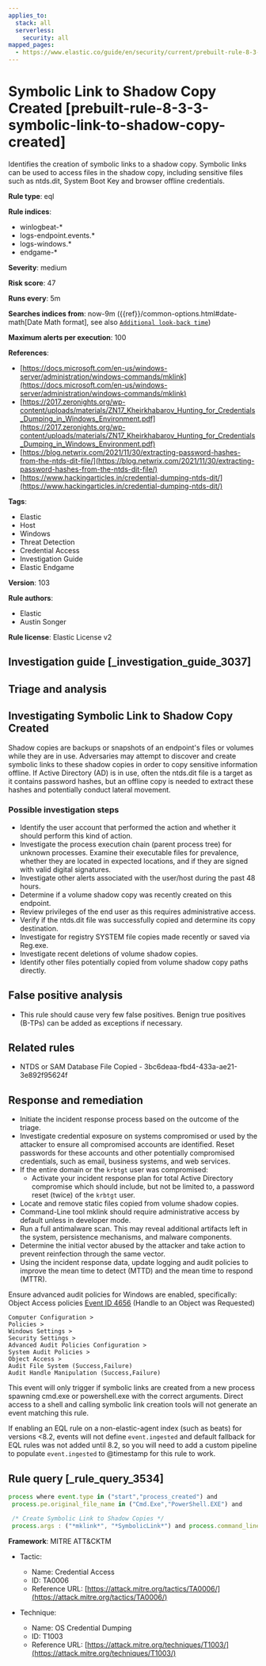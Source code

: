 ```yaml
---
applies_to:
  stack: all
  serverless:
    security: all
mapped_pages:
  - https://www.elastic.co/guide/en/security/current/prebuilt-rule-8-3-3-symbolic-link-to-shadow-copy-created.html
---
```


# Symbolic Link to Shadow Copy Created [prebuilt-rule-8-3-3-symbolic-link-to-shadow-copy-created]

Identifies the creation of symbolic links to a shadow copy. Symbolic links can be used to access files in the shadow copy, including sensitive files such as ntds.dit, System Boot Key and browser offline credentials.

**Rule type**: eql

**Rule indices**:

* winlogbeat-*
* logs-endpoint.events.*
* logs-windows.*
* endgame-*

**Severity**: medium

**Risk score**: 47

**Runs every**: 5m

**Searches indices from**: now-9m ({{ref}}/common-options.html#date-math[Date Math format], see also [`Additional look-back time`](docs-content://solutions/security/detect-and-alert/create-detection-rule.md#rule-schedule))

**Maximum alerts per execution**: 100

**References**:

* [https://docs.microsoft.com/en-us/windows-server/administration/windows-commands/mklink](https://docs.microsoft.com/en-us/windows-server/administration/windows-commands/mklink)
* [https://2017.zeronights.org/wp-content/uploads/materials/ZN17_Kheirkhabarov_Hunting_for_Credentials_Dumping_in_Windows_Environment.pdf](https://2017.zeronights.org/wp-content/uploads/materials/ZN17_Kheirkhabarov_Hunting_for_Credentials_Dumping_in_Windows_Environment.pdf)
* [https://blog.netwrix.com/2021/11/30/extracting-password-hashes-from-the-ntds-dit-file/](https://blog.netwrix.com/2021/11/30/extracting-password-hashes-from-the-ntds-dit-file/)
* [https://www.hackingarticles.in/credential-dumping-ntds-dit/](https://www.hackingarticles.in/credential-dumping-ntds-dit/)

**Tags**:

* Elastic
* Host
* Windows
* Threat Detection
* Credential Access
* Investigation Guide
* Elastic Endgame

**Version**: 103

**Rule authors**:

* Elastic
* Austin Songer

**Rule license**: Elastic License v2

## Investigation guide [_investigation_guide_3037]

## Triage and analysis

## Investigating Symbolic Link to Shadow Copy Created

Shadow copies are backups or snapshots of an endpoint's files or volumes while they are in use. Adversaries may attempt to discover and create symbolic links to these shadow copies in order to copy sensitive information offline. If Active Directory (AD) is in use, often the ntds.dit file is a target as it contains password hashes, but an offline copy is needed to extract these hashes and potentially conduct lateral movement.

### Possible investigation steps

- Identify the user account that performed the action and whether it should perform this kind of action.
- Investigate the process execution chain (parent process tree) for unknown processes. Examine their executable files for prevalence, whether they are located in expected locations, and if they are signed with valid digital signatures.
- Investigate other alerts associated with the user/host during the past 48 hours.
- Determine if a volume shadow copy was recently created on this endpoint.
- Review privileges of the end user as this requires administrative access.
- Verify if the ntds.dit file was successfully copied and determine its copy destination.
- Investigate for registry SYSTEM file copies made recently or saved via Reg.exe.
- Investigate recent deletions of volume shadow copies.
- Identify other files potentially copied from volume shadow copy paths directly.

## False positive analysis

- This rule should cause very few false positives. Benign true positives (B-TPs) can be added as exceptions if necessary.

## Related rules

- NTDS or SAM Database File Copied - 3bc6deaa-fbd4-433a-ae21-3e892f95624f

## Response and remediation

- Initiate the incident response process based on the outcome of the triage.
- Investigate credential exposure on systems compromised or used by the attacker to ensure all compromised accounts are identified. Reset passwords for these accounts and other potentially compromised credentials, such as email, business systems, and web services.
- If the entire domain or the `krbtgt` user was compromised:
  - Activate your incident response plan for total Active Directory compromise which should include, but not be limited to, a password reset (twice) of the `krbtgt` user.
- Locate and remove static files copied from volume shadow copies.
- Command-Line tool mklink should require administrative access by default unless in developer mode.
- Run a full antimalware scan. This may reveal additional artifacts left in the system, persistence mechanisms, and malware components.
- Determine the initial vector abused by the attacker and take action to prevent reinfection through the same vector.
- Using the incident response data, update logging and audit policies to improve the mean time to detect (MTTD) and the mean time to respond (MTTR).

Ensure advanced audit policies for Windows are enabled, specifically:
Object Access policies [Event ID 4656](https://docs.microsoft.com/en-us/windows/security/threat-protection/auditing/event-4656) (Handle to an Object was Requested)

```
Computer Configuration >
Policies >
Windows Settings >
Security Settings >
Advanced Audit Policies Configuration >
System Audit Policies >
Object Access >
Audit File System (Success,Failure)
Audit Handle Manipulation (Success,Failure)
```

This event will only trigger if symbolic links are created from a new process spawning cmd.exe or powershell.exe with the correct arguments.
Direct access to a shell and calling symbolic link creation tools will not generate an event matching this rule.

If enabling an EQL rule on a non-elastic-agent index (such as beats) for versions <8.2, events will not define `event.ingested` and default fallback for EQL rules was not added until 8.2, so you will need to add a custom pipeline to populate `event.ingested` to @timestamp for this rule to work.

## Rule query [_rule_query_3534]

```js
process where event.type in ("start","process_created") and
 process.pe.original_file_name in ("Cmd.Exe","PowerShell.EXE") and

 /* Create Symbolic Link to Shadow Copies */
 process.args : ("*mklink*", "*SymbolicLink*") and process.command_line : ("*HarddiskVolumeShadowCopy*")
```

**Framework**: MITRE ATT&CKTM

* Tactic:

    * Name: Credential Access
    * ID: TA0006
    * Reference URL: [https://attack.mitre.org/tactics/TA0006/](https://attack.mitre.org/tactics/TA0006/)

* Technique:

    * Name: OS Credential Dumping
    * ID: T1003
    * Reference URL: [https://attack.mitre.org/techniques/T1003/](https://attack.mitre.org/techniques/T1003/)



